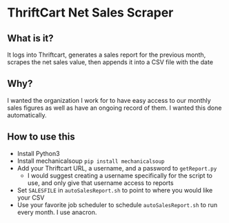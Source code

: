 # ThriftCart Net Sales Scraper

## What is it?

It logs into Thriftcart, generates a sales report for the previous month, scrapes the net sales value, then appends it into a CSV file with the date

## Why?

I wanted the organization I work for to have easy access to our monthly sales figures as well as have an ongoing record of them. I wanted this done automatically.

## How to use this

- Install Python3
- Install mechanicalsoup `pip install mechanicalsoup`
- Add your Thriftcart URL, a username, and a password to `getReport.py`
  - I would suggest creating a username specifically for the script to use, and only give that username access to reports
- Set `SALESFILE` in `autoSalesReport.sh` to point to where you would like your CSV
- Use your favorite job scheduler to schedule `autoSalesReport.sh` to run every month. I use anacron.
